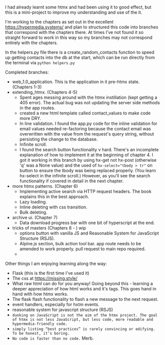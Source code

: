 I had already learnt some htmx and had been using it to good effect, but this is a mini-project to improve my
understanding and use of the it.

I'm working to the chapters as set out in the excellent https://hypermedia.systems/ and plan to structured this code
into branches that correspond with the chapters there. At times I've not found it so straight forward to work in
this way so my branches may not correspond entirely with the chapters.

In the helpers.py file there is a create_random_contacts function to speed up getting contacts into the db at the start,
which can be run directly from the terminal via `python helpers.py`

Completed branches:
- web_1.0_application. This is the application in it pre-htmx state. (Chapters 1-3)
- extending_htmx. (Chapters 4-5)
    - Spent ages messing around with the htmx instillation (kept getting a 405 error). The actual bug was not updating
      the server side methods in the app routes.
    - created a new html template called contact_values to make code more DRY.
    - In line validation. I found the app.py code for the inline validation for email values needed re-factoring because
      the contact email was overwritten with the value from the request's query string, without persisting the change to
      the database.
    - Infinite scroll. 
    - I found the search button functionality v hard. There's an incomplete explanation of how to implement it at the
      beginning of chapter 4. I got it working in this branch by using hx-get not hx-post (otherwise 'q' was a None
      value) and the used of `hx-select="tbody > tr"` on button to ensure the tbody was being replaced properly. (You
      learn hx-select in the infinite scroll.) However, as you'll see the search functionality if covered in detail in
      the next chapter.
- more htmx patterns. (Chapter 6)
    - Implementing active search via HTTP request headers. The book explains this in the best approach.
    - Lazy loading. 
    - Inline deleting with css transition. 
    - Bulk deleting. 
- archive ui. (Chapter 7)
    - Data download progress bar with one bit of hyperscript at the end. 
- tricks of masters (Chapters 8 - ) wip
  - options button with vanilla JS and Reasonable System for JavaScript Structure (RSJS). 
  - Alpine.js section, bulk action tool bar. app route needs to be amended to work properly. pull request to main repo required. 
  - 

Other things I am enjoying learning along the way:
- Flask (this is the first time I've used it)
- The css at https://missing.style/
- What raw html can do for you anyway! Going beyond this - learning a deeper appreciation of how html works and it's
  tags. This goes hand in hand with how htmx works.
- The flask flash functionality to flash a new message to the next request. 
- event handlers, especially for hxtm events. 
- reasonable system for javascript structure (RSJS)
- `dunking on JavaScript is not the aim of the htmx project. The goal of htmx is not less JavaScript, but less code, more readable and hypermedia-friendly code.`
- `simply listing “best practices” is rarely convincing or edifying. To be honest, it’s boring.`
- `No code is faster than no code.` Merb. 